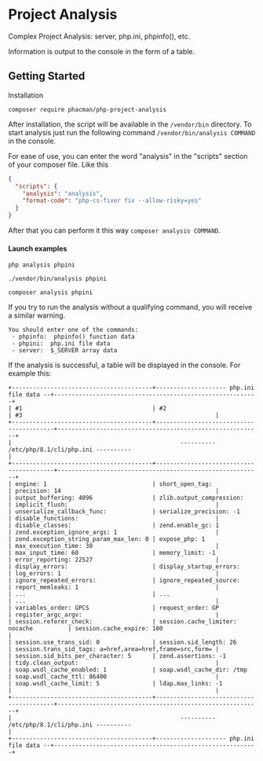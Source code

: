 # Project Analysis
Complex Project Analysis: server, php.ini, phpinfo(), etc.

Information is output to the console in the form of a table.

## Getting Started

Installation
```shell
composer require phacman/php-project-analysis
```

After installation, the script will be available in the `/vendor/bin` directory. 
To start analysis just run the following command `/vendor/bin/analysis COMMAND` in the console.

For ease of use, you can enter the word "analysis" in the "scripts" section of your composer file. 
Like this 
```json
{
  "scripts": {
    "analysis": "analysis",
    "format-code": "php-cs-fixer fix --allow-risky=yes"
  }
}
```
After that you can perform it this way `composer analysis COMMAND`.

#### Launch examples

```shell
php analysis phpini
```
```shell
./vendor/bin/analysis phpini
```
```shell
composer analysis phpini
```

If you try to run the analysis without a qualifying command, you will receive a similar warning.

```shell
You should enter one of the commands:
 - phpinfo:  phpinfo() function data
 - phpini:  php.ini file data
 - server:  $_SERVER array data
```

If the analysis is successful, a table will be displayed in the console.
For example this:

```
+----------------------------------------+-------------------- php.ini file data --+----------------------------------------------------------+
| #1                                     | #2                                      | #3                                                       |
+----------------------------------------+-----------------------------------------+----------------------------------------------------------+
|                                                ---------- /etc/php/8.1/cli/php.ini ----------                                               |
+----------------------------------------+-----------------------------------------+----------------------------------------------------------+
| engine: 1                              | short_open_tag:                         | precision: 14                                            |
| output_buffering: 4096                 | zlib.output_compression:                | implicit_flush:                                          |
| unserialize_callback_func:             | serialize_precision: -1                 | disable_functions:                                       |
| disable_classes:                       | zend.enable_gc: 1                       | zend.exception_ignore_args: 1                            |
| zend.exception_string_param_max_len: 0 | expose_php: 1                           | max_execution_time: 30                                   |
| max_input_time: 60                     | memory_limit: -1                        | error_reporting: 22527                                   |
| display_errors:                        | display_startup_errors:                 | log_errors: 1                                            |
| ignore_repeated_errors:                | ignore_repeated_source:                 | report_memleaks: 1                                       |
| ...                                    | ...                                     | ...                                                      |
| variables_order: GPCS                  | request_order: GP                       | register_argc_argv:                                      |
| session.referer_check:                 | session.cache_limiter: nocache          | session.cache_expire: 180                                |
| session.use_trans_sid: 0               | session.sid_length: 26                  | session.trans_sid_tags: a=href,area=href,frame=src,form= |
| session.sid_bits_per_character: 5      | zend.assertions: -1                     | tidy.clean_output:                                       |
| soap.wsdl_cache_enabled: 1             | soap.wsdl_cache_dir: /tmp               | soap.wsdl_cache_ttl: 86400                               |
| soap.wsdl_cache_limit: 5               | ldap.max_links: -1                      |                                                          |
+----------------------------------------+-----------------------------------------+----------------------------------------------------------+
|                                                ---------- /etc/php/8.1/cli/php.ini ----------                                               |
+----------------------------------------+-------------------- php.ini file data --+----------------------------------------------------------+
```
